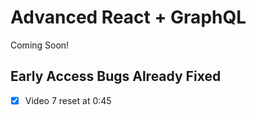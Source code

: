 # Advanced React + GraphQL

Coming Soon!



## Early Access Bugs Already Fixed

* [x] Video 7 reset at 0:45
